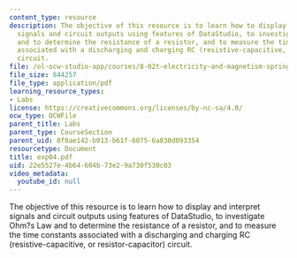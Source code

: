 ```yaml
---
content_type: resource
description: The objective of this resource is to learn how to display and interpret
  signals and circuit outputs using features of DataStudio, to investigate Ohm?s Law
  and to determine the resistance of a resistor, and to measure the time constants
  associated with a discharging and charging RC (resistive-capacitive, or resistor-capacitor)
  circuit.
file: /ol-ocw-studio-app/courses/8-02t-electricity-and-magnetism-spring-2005/22e5527e4b64604b73e29a730f530c03_exp04.pdf
file_size: 844257
file_type: application/pdf
learning_resource_types:
- Labs
license: https://creativecommons.org/licenses/by-nc-sa/4.0/
ocw_type: OCWFile
parent_title: Labs
parent_type: CourseSection
parent_uid: 8f8ae142-b013-b61f-6075-6a830d093354
resourcetype: Document
title: exp04.pdf
uid: 22e5527e-4b64-604b-73e2-9a730f530c03
video_metadata:
  youtube_id: null
---
```

The objective of this resource is to learn how to display and interpret signals and circuit outputs using features of DataStudio, to investigate Ohm?s Law and to determine the resistance of a resistor, and to measure the time constants associated with a discharging and charging RC (resistive-capacitive, or resistor-capacitor) circuit.